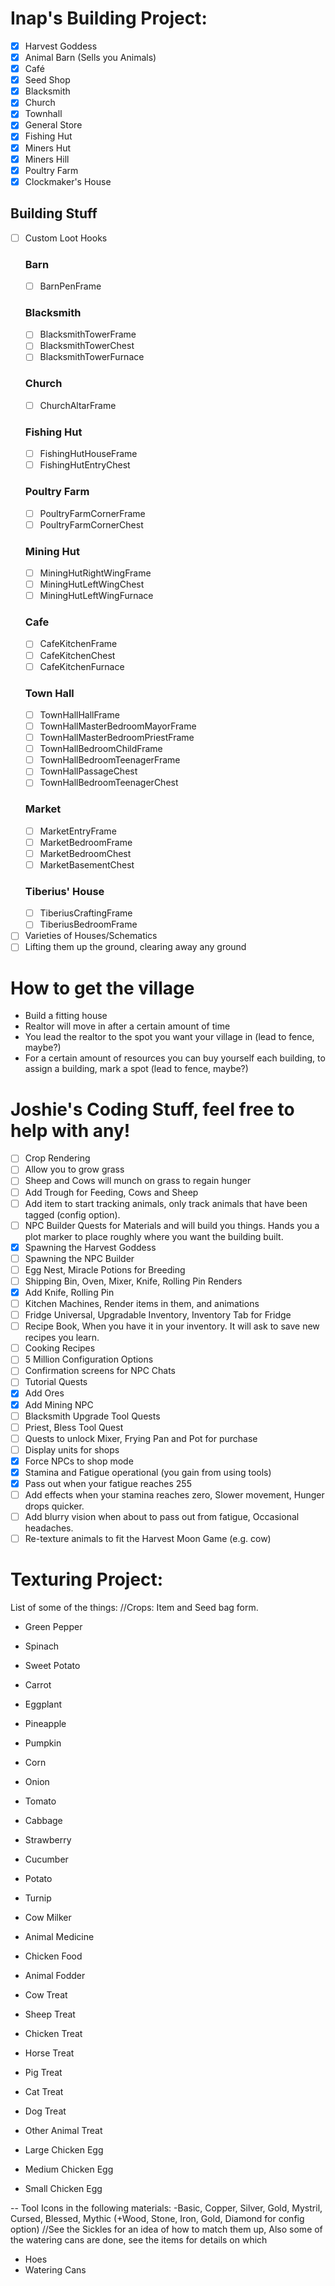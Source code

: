 # Inap's Building Project:
- [x] Harvest Goddess
- [x] Animal Barn (Sells you Animals)
- [x] Café 
- [x] Seed Shop
- [x] Blacksmith
- [x] Church
- [x] Townhall
- [x] General Store
- [x] Fishing Hut 
- [x] Miners Hut 
- [x] Miners Hill
- [x] Poultry Farm
- [x] Clockmaker's House

 ## Building Stuff
 - [ ] Custom Loot Hooks
   ### Barn
   - [ ] BarnPenFrame
   ### Blacksmith
   - [ ] BlacksmithTowerFrame
   - [ ] BlacksmithTowerChest
   - [ ] BlacksmithTowerFurnace
   ### Church
   - [ ] ChurchAltarFrame
   ### Fishing Hut
   - [ ] FishingHutHouseFrame
   - [ ] FishingHutEntryChest
   ### Poultry Farm
   - [ ] PoultryFarmCornerFrame
   - [ ] PoultryFarmCornerChest
   ### Mining Hut
   - [ ] MiningHutRightWingFrame
   - [ ] MiningHutLeftWingChest
   - [ ] MiningHutLeftWingFurnace
   ### Cafe
   - [ ] CafeKitchenFrame
   - [ ] CafeKitchenChest
   - [ ] CafeKitchenFurnace
   ### Town Hall
   - [ ] TownHallHallFrame
   - [ ] TownHallMasterBedroomMayorFrame
   - [ ] TownHallMasterBedroomPriestFrame
   - [ ] TownHallBedroomChildFrame
   - [ ] TownHallBedroomTeenagerFrame
   - [ ] TownHallPassageChest
   - [ ] TownHallBedroomTeenagerChest
   ### Market
   - [ ] MarketEntryFrame
   - [ ] MarketBedroomFrame
   - [ ] MarketBedroomChest
   - [ ] MarketBasementChest
   ### Tiberius' House
   - [ ] TiberiusCraftingFrame
   - [ ] TiberiusBedroomFrame
 - [ ] Varieties of Houses/Schematics
 - [ ] Lifting them up the ground, clearing away any ground

# How to get the village
* Build a fitting house
* Realtor will move in after a certain amount of time
* You lead the realtor to the spot you want your village in (lead to fence, maybe?)
* For a certain amount of resources you can buy yourself each building, to assign a building, mark a spot (lead to fence, maybe?)


# Joshie's Coding Stuff, feel free to help with any!
- [ ] Crop Rendering
- [ ] Allow you to grow grass
- [ ] Sheep and Cows will munch on grass to regain hunger
- [ ] Add Trough for Feeding, Cows and Sheep
- [ ] Add item to start tracking animals, only track animals that have been tagged (config option).
- [ ] NPC Builder Quests for Materials and will build you things. Hands you a plot marker to place roughly where you want the building built.
- [x] Spawning the Harvest Goddess
- [ ] Spawning the NPC Builder
- [ ] Egg Nest, Miracle Potions for Breeding
- [ ] Shipping Bin, Oven, Mixer, Knife, Rolling Pin Renders
- [x] Add Knife, Rolling Pin
- [ ] Kitchen Machines, Render items in them, and animations
- [ ] Fridge Universal, Upgradable Inventory, Inventory Tab for Fridge
- [ ] Recipe Book, When you have it in your inventory. It will ask to save new recipes you learn.
- [ ] Cooking Recipes
- [ ] 5 Million Configuration Options
- [ ] Confirmation screens for NPC Chats
- [ ] Tutorial Quests
- [x] Add Ores
- [x] Add Mining NPC
- [ ] Blacksmith Upgrade Tool Quests
- [ ] Priest, Bless Tool Quest
- [ ] Quests to unlock Mixer, Frying Pan and Pot for purchase
- [ ] Display units for shops
- [x] Force NPCs to shop mode
- [x] Stamina and Fatigue operational (you gain from using tools)
- [x] Pass out when your fatigue reaches 255
- [ ] Add effects when your stamina reaches zero, Slower movement, Hunger drops quicker. 
- [ ] Add blurry vision when about to pass out from fatigue, Occasional headaches.
- [ ] Re-texture animals to fit the Harvest Moon Game (e.g. cow)

# Texturing Project:
List of some of the things:
//Crops: Item and Seed bag form.
* Green Pepper
* Spinach
* Sweet Potato
* Carrot
* Eggplant
* Pineapple
* Pumpkin
* Corn
* Onion
* Tomato
* Cabbage
* Strawberry
* Cucumber
* Potato
* Turnip

* Cow Milker
* Animal Medicine
* Chicken Food
* Animal Fodder

* Cow Treat
* Sheep Treat
* Chicken Treat
* Horse Treat
* Pig Treat
* Cat Treat
* Dog Treat
* Other Animal Treat

* Large Chicken Egg
* Medium Chicken Egg
* Small Chicken Egg

-- Tool Icons in the following materials:
-Basic, Copper, Silver, Gold, Mystril, Cursed, Blessed, Mythic (+Wood, Stone, Iron, Gold, Diamond for config option)
//See the Sickles for an idea of how to match them up, Also some of the watering cans are done, see the items for details on which
* Hoes
* Watering Cans
